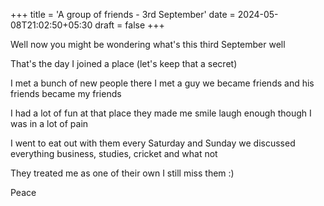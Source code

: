 +++
title = 'A group of friends - 3rd September'
date = 2024-05-08T21:02:50+05:30
draft = false
+++


Well now you might be wondering what's this third September well 

That's the day I joined a place (let's keep that a secret)

I met a bunch of new people there I met a guy we became friends and his friends became my friends

I had a lot of fun at that place they made me smile laugh enough though I was in a lot of pain 

I went to eat out with them every Saturday and Sunday we discussed everything business, studies, cricket and what not 

They treated me as one of their own I still miss them :) 

Peace 
